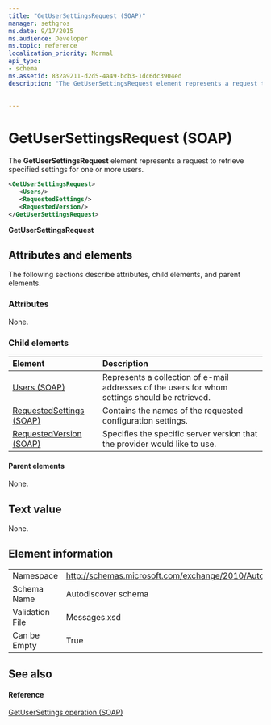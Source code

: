 ```yaml
---
title: "GetUserSettingsRequest (SOAP)"
manager: sethgros
ms.date: 9/17/2015
ms.audience: Developer
ms.topic: reference
localization_priority: Normal
api_type:
- schema
ms.assetid: 832a9211-d2d5-4a49-bcb3-1dc6dc3904ed
description: "The GetUserSettingsRequest element represents a request to retrieve specified settings for one or more users."
 
 
---
```


# GetUserSettingsRequest (SOAP)

The **GetUserSettingsRequest** element represents a request to retrieve specified settings for one or more users. 
  
```XML
<GetUserSettingsRequest>
   <Users/>
   <RequestedSettings/>
   <RequestedVersion/>
</GetUserSettingsRequest>
```

 **GetUserSettingsRequest**
## Attributes and elements

The following sections describe attributes, child elements, and parent elements.
  
### Attributes

None.
  
### Child elements

|**Element**|**Description**|
|:-----|:-----|
|[Users (SOAP)](users-soap.md) <br/> |Represents a collection of e-mail addresses of the users for whom settings should be retrieved.  <br/> |
|[RequestedSettings (SOAP)](requestedsettings-soap.md) <br/> |Contains the names of the requested configuration settings.  <br/> |
|[RequestedVersion (SOAP)](requestedversion-soap.md) <br/> |Specifies the specific server version that the provider would like to use.  <br/> |
   
#### Parent elements

None.
  
## Text value

None.
  
## Element information

|||
|:-----|:-----|
|Namespace  <br/> |http://schemas.microsoft.com/exchange/2010/Autodiscover  <br/> |
|Schema Name  <br/> |Autodiscover schema  <br/> |
|Validation File  <br/> |Messages.xsd  <br/> |
|Can be Empty  <br/> |True  <br/> |
   
## See also

#### Reference

[GetUserSettings operation (SOAP)](getusersettings-operation-soap.md)

